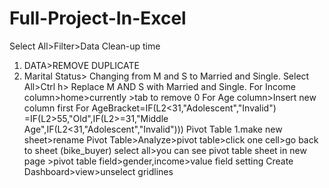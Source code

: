 # Full-Project-In-Excel
Select All>Filter>Data Clean-up time
1. DATA>REMOVE DUPLICATE 
2. Marital Status> Changing from M and S to Married and Single.
Select All>Ctrl h> Replace M AND S with Married and Single.
For Income column>home>currently >tab to remove 0
For Age column>Insert new column first 
For AgeBracket=IF(L2<31,"Adolescent","Invalid")
=IF(L2>55,"Old",IF(L2>=31,"Middle Age",IF(L2<31,"Adolescent","Invalid")))
Pivot Table
1.make new sheet>rename Pivot Table>Analyze>pivot table>click one cell>go back to sheet (bike_buyer) select all>you can see pivot table sheet in new page >pivot table field>gender,income>value field setting
Create Dashboard>view>unselect gridlines
